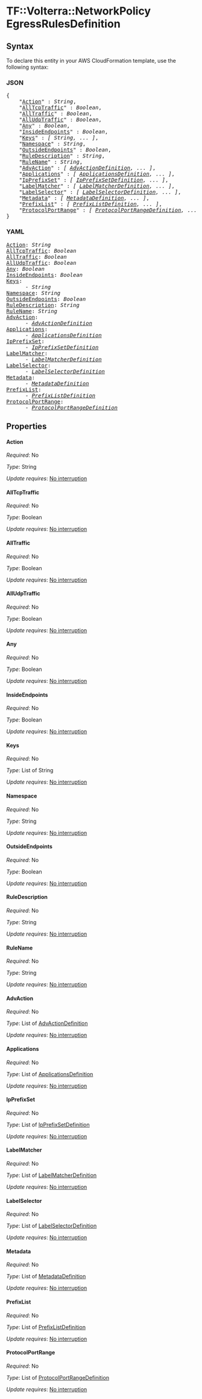 # TF::Volterra::NetworkPolicy EgressRulesDefinition

## Syntax

To declare this entity in your AWS CloudFormation template, use the following syntax:

### JSON

<pre>
{
    "<a href="#action" title="Action">Action</a>" : <i>String</i>,
    "<a href="#alltcptraffic" title="AllTcpTraffic">AllTcpTraffic</a>" : <i>Boolean</i>,
    "<a href="#alltraffic" title="AllTraffic">AllTraffic</a>" : <i>Boolean</i>,
    "<a href="#alludptraffic" title="AllUdpTraffic">AllUdpTraffic</a>" : <i>Boolean</i>,
    "<a href="#any" title="Any">Any</a>" : <i>Boolean</i>,
    "<a href="#insideendpoints" title="InsideEndpoints">InsideEndpoints</a>" : <i>Boolean</i>,
    "<a href="#keys" title="Keys">Keys</a>" : <i>[ String, ... ]</i>,
    "<a href="#namespace" title="Namespace">Namespace</a>" : <i>String</i>,
    "<a href="#outsideendpoints" title="OutsideEndpoints">OutsideEndpoints</a>" : <i>Boolean</i>,
    "<a href="#ruledescription" title="RuleDescription">RuleDescription</a>" : <i>String</i>,
    "<a href="#rulename" title="RuleName">RuleName</a>" : <i>String</i>,
    "<a href="#advaction" title="AdvAction">AdvAction</a>" : <i>[ <a href="advactiondefinition.md">AdvActionDefinition</a>, ... ]</i>,
    "<a href="#applications" title="Applications">Applications</a>" : <i>[ <a href="applicationsdefinition.md">ApplicationsDefinition</a>, ... ]</i>,
    "<a href="#ipprefixset" title="IpPrefixSet">IpPrefixSet</a>" : <i>[ <a href="ipprefixsetdefinition.md">IpPrefixSetDefinition</a>, ... ]</i>,
    "<a href="#labelmatcher" title="LabelMatcher">LabelMatcher</a>" : <i>[ <a href="labelmatcherdefinition.md">LabelMatcherDefinition</a>, ... ]</i>,
    "<a href="#labelselector" title="LabelSelector">LabelSelector</a>" : <i>[ <a href="labelselectordefinition.md">LabelSelectorDefinition</a>, ... ]</i>,
    "<a href="#metadata" title="Metadata">Metadata</a>" : <i>[ <a href="metadatadefinition.md">MetadataDefinition</a>, ... ]</i>,
    "<a href="#prefixlist" title="PrefixList">PrefixList</a>" : <i>[ <a href="prefixlistdefinition.md">PrefixListDefinition</a>, ... ]</i>,
    "<a href="#protocolportrange" title="ProtocolPortRange">ProtocolPortRange</a>" : <i>[ <a href="protocolportrangedefinition.md">ProtocolPortRangeDefinition</a>, ... ]</i>
}
</pre>

### YAML

<pre>
<a href="#action" title="Action">Action</a>: <i>String</i>
<a href="#alltcptraffic" title="AllTcpTraffic">AllTcpTraffic</a>: <i>Boolean</i>
<a href="#alltraffic" title="AllTraffic">AllTraffic</a>: <i>Boolean</i>
<a href="#alludptraffic" title="AllUdpTraffic">AllUdpTraffic</a>: <i>Boolean</i>
<a href="#any" title="Any">Any</a>: <i>Boolean</i>
<a href="#insideendpoints" title="InsideEndpoints">InsideEndpoints</a>: <i>Boolean</i>
<a href="#keys" title="Keys">Keys</a>: <i>
      - String</i>
<a href="#namespace" title="Namespace">Namespace</a>: <i>String</i>
<a href="#outsideendpoints" title="OutsideEndpoints">OutsideEndpoints</a>: <i>Boolean</i>
<a href="#ruledescription" title="RuleDescription">RuleDescription</a>: <i>String</i>
<a href="#rulename" title="RuleName">RuleName</a>: <i>String</i>
<a href="#advaction" title="AdvAction">AdvAction</a>: <i>
      - <a href="advactiondefinition.md">AdvActionDefinition</a></i>
<a href="#applications" title="Applications">Applications</a>: <i>
      - <a href="applicationsdefinition.md">ApplicationsDefinition</a></i>
<a href="#ipprefixset" title="IpPrefixSet">IpPrefixSet</a>: <i>
      - <a href="ipprefixsetdefinition.md">IpPrefixSetDefinition</a></i>
<a href="#labelmatcher" title="LabelMatcher">LabelMatcher</a>: <i>
      - <a href="labelmatcherdefinition.md">LabelMatcherDefinition</a></i>
<a href="#labelselector" title="LabelSelector">LabelSelector</a>: <i>
      - <a href="labelselectordefinition.md">LabelSelectorDefinition</a></i>
<a href="#metadata" title="Metadata">Metadata</a>: <i>
      - <a href="metadatadefinition.md">MetadataDefinition</a></i>
<a href="#prefixlist" title="PrefixList">PrefixList</a>: <i>
      - <a href="prefixlistdefinition.md">PrefixListDefinition</a></i>
<a href="#protocolportrange" title="ProtocolPortRange">ProtocolPortRange</a>: <i>
      - <a href="protocolportrangedefinition.md">ProtocolPortRangeDefinition</a></i>
</pre>

## Properties

#### Action

_Required_: No

_Type_: String

_Update requires_: [No interruption](https://docs.aws.amazon.com/AWSCloudFormation/latest/UserGuide/using-cfn-updating-stacks-update-behaviors.html#update-no-interrupt)

#### AllTcpTraffic

_Required_: No

_Type_: Boolean

_Update requires_: [No interruption](https://docs.aws.amazon.com/AWSCloudFormation/latest/UserGuide/using-cfn-updating-stacks-update-behaviors.html#update-no-interrupt)

#### AllTraffic

_Required_: No

_Type_: Boolean

_Update requires_: [No interruption](https://docs.aws.amazon.com/AWSCloudFormation/latest/UserGuide/using-cfn-updating-stacks-update-behaviors.html#update-no-interrupt)

#### AllUdpTraffic

_Required_: No

_Type_: Boolean

_Update requires_: [No interruption](https://docs.aws.amazon.com/AWSCloudFormation/latest/UserGuide/using-cfn-updating-stacks-update-behaviors.html#update-no-interrupt)

#### Any

_Required_: No

_Type_: Boolean

_Update requires_: [No interruption](https://docs.aws.amazon.com/AWSCloudFormation/latest/UserGuide/using-cfn-updating-stacks-update-behaviors.html#update-no-interrupt)

#### InsideEndpoints

_Required_: No

_Type_: Boolean

_Update requires_: [No interruption](https://docs.aws.amazon.com/AWSCloudFormation/latest/UserGuide/using-cfn-updating-stacks-update-behaviors.html#update-no-interrupt)

#### Keys

_Required_: No

_Type_: List of String

_Update requires_: [No interruption](https://docs.aws.amazon.com/AWSCloudFormation/latest/UserGuide/using-cfn-updating-stacks-update-behaviors.html#update-no-interrupt)

#### Namespace

_Required_: No

_Type_: String

_Update requires_: [No interruption](https://docs.aws.amazon.com/AWSCloudFormation/latest/UserGuide/using-cfn-updating-stacks-update-behaviors.html#update-no-interrupt)

#### OutsideEndpoints

_Required_: No

_Type_: Boolean

_Update requires_: [No interruption](https://docs.aws.amazon.com/AWSCloudFormation/latest/UserGuide/using-cfn-updating-stacks-update-behaviors.html#update-no-interrupt)

#### RuleDescription

_Required_: No

_Type_: String

_Update requires_: [No interruption](https://docs.aws.amazon.com/AWSCloudFormation/latest/UserGuide/using-cfn-updating-stacks-update-behaviors.html#update-no-interrupt)

#### RuleName

_Required_: No

_Type_: String

_Update requires_: [No interruption](https://docs.aws.amazon.com/AWSCloudFormation/latest/UserGuide/using-cfn-updating-stacks-update-behaviors.html#update-no-interrupt)

#### AdvAction

_Required_: No

_Type_: List of <a href="advactiondefinition.md">AdvActionDefinition</a>

_Update requires_: [No interruption](https://docs.aws.amazon.com/AWSCloudFormation/latest/UserGuide/using-cfn-updating-stacks-update-behaviors.html#update-no-interrupt)

#### Applications

_Required_: No

_Type_: List of <a href="applicationsdefinition.md">ApplicationsDefinition</a>

_Update requires_: [No interruption](https://docs.aws.amazon.com/AWSCloudFormation/latest/UserGuide/using-cfn-updating-stacks-update-behaviors.html#update-no-interrupt)

#### IpPrefixSet

_Required_: No

_Type_: List of <a href="ipprefixsetdefinition.md">IpPrefixSetDefinition</a>

_Update requires_: [No interruption](https://docs.aws.amazon.com/AWSCloudFormation/latest/UserGuide/using-cfn-updating-stacks-update-behaviors.html#update-no-interrupt)

#### LabelMatcher

_Required_: No

_Type_: List of <a href="labelmatcherdefinition.md">LabelMatcherDefinition</a>

_Update requires_: [No interruption](https://docs.aws.amazon.com/AWSCloudFormation/latest/UserGuide/using-cfn-updating-stacks-update-behaviors.html#update-no-interrupt)

#### LabelSelector

_Required_: No

_Type_: List of <a href="labelselectordefinition.md">LabelSelectorDefinition</a>

_Update requires_: [No interruption](https://docs.aws.amazon.com/AWSCloudFormation/latest/UserGuide/using-cfn-updating-stacks-update-behaviors.html#update-no-interrupt)

#### Metadata

_Required_: No

_Type_: List of <a href="metadatadefinition.md">MetadataDefinition</a>

_Update requires_: [No interruption](https://docs.aws.amazon.com/AWSCloudFormation/latest/UserGuide/using-cfn-updating-stacks-update-behaviors.html#update-no-interrupt)

#### PrefixList

_Required_: No

_Type_: List of <a href="prefixlistdefinition.md">PrefixListDefinition</a>

_Update requires_: [No interruption](https://docs.aws.amazon.com/AWSCloudFormation/latest/UserGuide/using-cfn-updating-stacks-update-behaviors.html#update-no-interrupt)

#### ProtocolPortRange

_Required_: No

_Type_: List of <a href="protocolportrangedefinition.md">ProtocolPortRangeDefinition</a>

_Update requires_: [No interruption](https://docs.aws.amazon.com/AWSCloudFormation/latest/UserGuide/using-cfn-updating-stacks-update-behaviors.html#update-no-interrupt)

